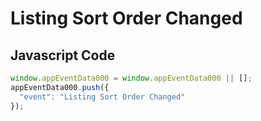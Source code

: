 # Listing Sort Order Changed

### 

## Javascript Code
```js
window.appEventData000 = window.appEventData000 || [];
appEventData000.push({
  "event": "Listing Sort Order Changed"
});
```





